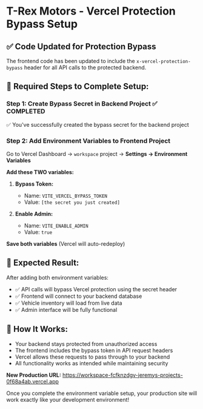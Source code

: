 # T-Rex Motors - Vercel Protection Bypass Setup

## ✅ Code Updated for Protection Bypass

The frontend code has been updated to include the `x-vercel-protection-bypass` header for all API calls to the protected backend.

## 🔧 Required Steps to Complete Setup:

### Step 1: Create Bypass Secret in Backend Project ✅ COMPLETED
✅ You've successfully created the bypass secret for the backend project

### Step 2: Add Environment Variables to Frontend Project
Go to Vercel Dashboard → `workspace` project → **Settings → Environment Variables**

**Add these TWO variables:**

1. **Bypass Token:**
   - Name: `VITE_VERCEL_BYPASS_TOKEN`
   - Value: `[the secret you just created]`

2. **Enable Admin:**
   - Name: `VITE_ENABLE_ADMIN`
   - Value: `true`

**Save both variables** (Vercel will auto-redeploy)

## 🎯 Expected Result:
After adding both environment variables:
- ✅ API calls will bypass Vercel protection using the secret header
- ✅ Frontend will connect to your backend database
- ✅ Vehicle inventory will load from live data
- ✅ Admin interface will be fully functional

## 📝 How It Works:
- Your backend stays protected from unauthorized access
- The frontend includes the bypass token in API request headers
- Vercel allows these requests to pass through to your backend
- All functionality works as intended while maintaining security

**New Production URL:** https://workspace-fcfknzdgv-jeremys-projects-0f68a4ab.vercel.app

Once you complete the environment variable setup, your production site will work exactly like your development environment!